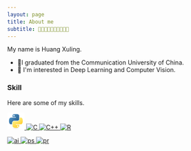 ```yaml
---
layout: page
title: About me
subtitle: 💜💜💜💜💜💜💜💜💜💜
---
```


My name is Huang Xuling. 

- 🏫I graduated from the Communication University of China.
- 💖 I'm interested in Deep Learning and Computer Vision.

### Skill
Here are some of my skills.
<!-- ![avatar]("https://raw.githubusercontent.com/devicons/devicon/master/icons/python/python-original.svg")
![avatar]("https://upload.wikimedia.org/wikipedia/commons/thumb/3/35/The_C_Programming_Language_logo.svg/800px-The_C_Programming_Language_logo.svg.png")
![avatar]("https://upload.wikimedia.org/wikipedia/commons/thumb/1/18/ISO_C%2B%2B_Logo.svg/800px-ISO_C%2B%2B_Logo.svg.png")
![avatar]("https://www.r-project.org/Rlogo.png")
![avatar]("https://www.adobe.com/content/dam/shared/images/product-icons/svg/illustrator.svg")
![avatar]("https://www.adobe.com/content/dam/acom/one-console/icons_rebrand/ps_appicon.svg")
![avatar]("https://www.adobe.com/content/dam/cct/creativecloud/business/teams/free-trial-new/desktop_premiere.svg") -->
<p align="left">
    <a href="https://www.python.org" target="_blank"> <img src="https://raw.githubusercontent.com/devicons/devicon/master/icons/python/python-original.svg" alt="python" width="40" height="40"/> </a>
    <a href="https://en.wikipedia.org/wiki/The_C_Programming_Language" target="_blank"> <img src="https://upload.wikimedia.org/wikipedia/commons/thumb/3/35/The_C_Programming_Language_logo.svg/800px-The_C_Programming_Language_logo.svg.png" alt="C" width="40" height="40"/> </a>
    <a href="https://en.wikipedia.org/wiki/C%2B%2B" target="_blank"> <img src="https://upload.wikimedia.org/wikipedia/commons/thumb/1/18/ISO_C%2B%2B_Logo.svg/800px-ISO_C%2B%2B_Logo.svg.png" alt="C++" width="40" height="40"/> </a>
    <a href="https://www.r-project.org/" target="_blank"> <img src="https://www.r-project.org/Rlogo.png" alt="R" width="40" height="40"/> </a>
    </p>
 <p align="left">
    <a href="https://www.adobe.com/products/illustrator.html" target="_blank"> <img src="https://www.adobe.com/content/dam/shared/images/product-icons/svg/illustrator.svg" alt="ai" width="40" height="40"/> </a> 
    <a href="https://www.adobe.com/products/photoshop.html" target="_blank"> <img src="https://www.adobe.com/content/dam/acom/one-console/icons_rebrand/ps_appicon.svg" alt="ps" width="40" height="40"/> </a> 
    <a href="https://www.adobe.com/products/premiere.html" target="_blank"> <img src="https://www.adobe.com/content/dam/cct/creativecloud/business/teams/free-trial-new/desktop_premiere.svg" alt="pr" width="40" height="40"/> </a> 
    </p>
